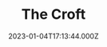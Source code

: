 ---
date: 2023-01-04T17:13:44.000Z
title: The Croft
latitude: 52.04157276219209
longitude: 0.725460984247657
category: checkin
---